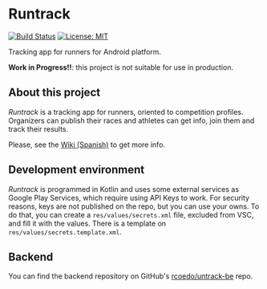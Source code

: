 # Runtrack

[![Build Status](https://travis-ci.org/danibranas/runtrack.svg?branch=master)](https://travis-ci.org/danibranas/runtrack)
[![License: MIT](https://img.shields.io/badge/License-MIT-yellow.svg)](https://opensource.org/licenses/MIT)

Tracking app for runners for Android platform.

**Work in Progress!!**: this project is not suitable for use in production.

## About this project

_Runtrack_ is a tracking app for runners, oriented to competition profiles.
Organizers can publish their races and athletes can get info,
join them and track their results.

Please, see the [Wiki (Spanish)](https://github.com/danibranas/runtrack/wiki) to get more info.

## Development environment

_Runtrack_ is programmed in Kotlin and uses some external services
as Google Play Services, which require using API Keys to work. For
security reasons, keys are not published on the repo, but you can use
your owns. To do that, you can create a `res/values/secrets.xml` file,
excluded from VSC, and fill it with the values. There is a template
on `res/values/secrets.template.xml`.

## Backend

You can find the backend repository on GitHub's
[rcoedo/untrack-be](https://github.com/rcoedo/runtrack-be) repo.